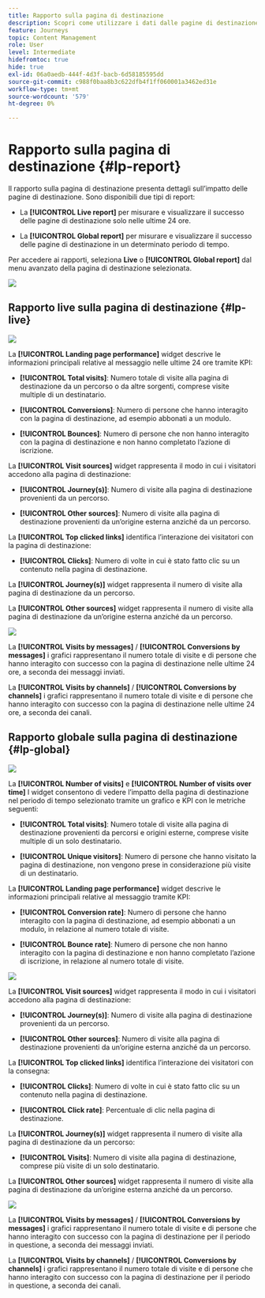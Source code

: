 ```yaml
---
title: Rapporto sulla pagina di destinazione
description: Scopri come utilizzare i dati dalle pagine di destinazione
feature: Journeys
topic: Content Management
role: User
level: Intermediate
hidefromtoc: true
hide: true
exl-id: 06a0aedb-444f-4d3f-bacb-6d58185595dd
source-git-commit: c988f0baa8b3c622dfb4f1ff060001a3462ed31e
workflow-type: tm+mt
source-wordcount: '579'
ht-degree: 0%

---
```


# Rapporto sulla pagina di destinazione {#lp-report}

Il rapporto sulla pagina di destinazione presenta dettagli sull’impatto delle pagine di destinazione. Sono disponibili due tipi di report:

* La **[!UICONTROL Live report]** per misurare e visualizzare il successo delle pagine di destinazione solo nelle ultime 24 ore.

* La **[!UICONTROL Global report]** per misurare e visualizzare il successo delle pagine di destinazione in un determinato periodo di tempo.

Per accedere ai rapporti, seleziona **Live** o **[!UICONTROL Global report]** dal menu avanzato della pagina di destinazione selezionata.

![](assets/landing_page_report_1.png)

## Rapporto live sulla pagina di destinazione {#lp-live}

![](assets/landing_page_report_2.png)

La **[!UICONTROL Landing page performance]** widget descrive le informazioni principali relative al messaggio nelle ultime 24 ore tramite KPI:

* **[!UICONTROL Total visits]**: Numero totale di visite alla pagina di destinazione da un percorso o da altre sorgenti, comprese visite multiple di un destinatario.

* **[!UICONTROL Conversions]**: Numero di persone che hanno interagito con la pagina di destinazione, ad esempio abbonati a un modulo.

* **[!UICONTROL Bounces]**: Numero di persone che non hanno interagito con la pagina di destinazione e non hanno completato l’azione di iscrizione.

La **[!UICONTROL Visit sources]** widget rappresenta il modo in cui i visitatori accedono alla pagina di destinazione:

* **[!UICONTROL Journey(s)]**: Numero di visite alla pagina di destinazione provenienti da un percorso.

* **[!UICONTROL Other sources]**: Numero di visite alla pagina di destinazione provenienti da un’origine esterna anziché da un percorso.

La **[!UICONTROL Top clicked links]** identifica l’interazione dei visitatori con la pagina di destinazione:

* **[!UICONTROL Clicks]**: Numero di volte in cui è stato fatto clic su un contenuto nella pagina di destinazione.

La **[!UICONTROL Journey(s)]** widget rappresenta il numero di visite alla pagina di destinazione da un percorso.

La **[!UICONTROL Other sources]** widget rappresenta il numero di visite alla pagina di destinazione da un’origine esterna anziché da un percorso.

![](assets/landing_page_report_3.png)

La **[!UICONTROL Visits by messages]** / **[!UICONTROL Conversions by messages]** i grafici rappresentano il numero totale di visite e di persone che hanno interagito con successo con la pagina di destinazione nelle ultime 24 ore, a seconda dei messaggi inviati.

La **[!UICONTROL Visits by channels]** / **[!UICONTROL Conversions by channels]** i grafici rappresentano il numero totale di visite e di persone che hanno interagito con successo con la pagina di destinazione nelle ultime 24 ore, a seconda dei canali.

## Rapporto globale sulla pagina di destinazione {#lp-global}

![](assets/landing_page_report_4.png)

La **[!UICONTROL Number of visits]** e **[!UICONTROL Number of visits over time]** I widget consentono di vedere l’impatto della pagina di destinazione nel periodo di tempo selezionato tramite un grafico e KPI con le metriche seguenti:

* **[!UICONTROL Total visits]**: Numero totale di visite alla pagina di destinazione provenienti da percorsi e origini esterne, comprese visite multiple di un solo destinatario.

* **[!UICONTROL Unique visitors]**: Numero di persone che hanno visitato la pagina di destinazione, non vengono prese in considerazione più visite di un destinatario.

La **[!UICONTROL Landing page performance]** widget descrive le informazioni principali relative al messaggio tramite KPI:

* **[!UICONTROL Conversion rate]**: Numero di persone che hanno interagito con la pagina di destinazione, ad esempio abbonati a un modulo, in relazione al numero totale di visite.

* **[!UICONTROL Bounce rate]**: Numero di persone che non hanno interagito con la pagina di destinazione e non hanno completato l’azione di iscrizione, in relazione al numero totale di visite.

![](assets/landing_page_report_5.png)

La **[!UICONTROL Visit sources]** widget rappresenta il modo in cui i visitatori accedono alla pagina di destinazione:

* **[!UICONTROL Journey(s)]**: Numero di visite alla pagina di destinazione provenienti da un percorso.

* **[!UICONTROL Other sources]**: Numero di visite alla pagina di destinazione provenienti da un’origine esterna anziché da un percorso.

La **[!UICONTROL Top clicked links]** identifica l’interazione dei visitatori con la consegna:

* **[!UICONTROL Clicks]**: Numero di volte in cui è stato fatto clic su un contenuto nella pagina di destinazione.

* **[!UICONTROL Click rate]**: Percentuale di clic nella pagina di destinazione.

La **[!UICONTROL Journey(s)]** widget rappresenta il numero di visite alla pagina di destinazione da un percorso:

* **[!UICONTROL Visits]**: Numero di visite alla pagina di destinazione, comprese più visite di un solo destinatario.

La **[!UICONTROL Other sources]** widget rappresenta il numero di visite alla pagina di destinazione da un’origine esterna anziché da un percorso.

![](assets/landing_page_report_6.png)

La **[!UICONTROL Visits by messages]** / **[!UICONTROL Conversions by messages]** i grafici rappresentano il numero totale di visite e di persone che hanno interagito con successo con la pagina di destinazione per il periodo in questione, a seconda dei messaggi inviati.

La **[!UICONTROL Visits by channels]** / **[!UICONTROL Conversions by channels]** i grafici rappresentano il numero totale di visite e di persone che hanno interagito con successo con la pagina di destinazione per il periodo in questione, a seconda dei canali.
